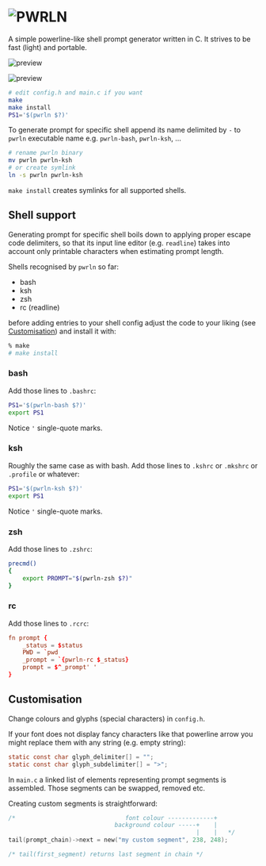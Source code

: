 ![PWRLN](https://git.1ux.org/pwrln.git/plain/logo.png)
=====

A simple powerline-like shell prompt generator written in C.
It strives to be fast (light) and portable.

![preview](https://git.1ux.org/pwrln.git/plain/demo.png)

![preview](https://git.1ux.org/pwrln.git/plain/demo2.png)

```sh
# edit config.h and main.c if you want
make
make install
PS1='$(pwrln $?)'
```

To generate prompt for specific shell append its name delimited by `-`
to `pwrln` executable name e.g. `pwrln-bash`, `pwrln-ksh`, ...

```sh
# rename pwrln binary
mv pwrln pwrln-ksh
# or create symlink
ln -s pwrln pwrln-ksh
```

`make install` creates symlinks for all supported shells.


## Shell support

Generating prompt for specific shell boils down to applying proper
escape code delimiters, so that its input line editor (e.g. `readline`)
takes into account only printable characters when estimating prompt
length.

Shells recognised by `pwrln` so far:
 - bash
 - ksh
 - zsh
 - rc (readline)

before adding entries to your shell config adjust the code to your
liking (see [Customisation](#customisation)) and install it with:

```sh
% make
# make install
```

### bash

Add those lines to `.bashrc`:

```sh
PS1='$(pwrln-bash $?)'
export PS1
```

Notice `'` single-quote marks.

### ksh

Roughly the same case as with bash.
Add those lines to `.kshrc` or `.mkshrc` or `.profile` or whatever:

```sh
PS1='$(pwrln-ksh $?)'
export PS1
```

Notice `'` single-quote marks.


### zsh

Add those lines to `.zshrc`:

```sh
precmd()
{
	export PROMPT="$(pwrln-zsh $?)"
}
```

### rc

Add those lines to `.rcrc`:

```rc
fn prompt {
	_status = $status
	PWD = `pwd
	_prompt = `{pwrln-rc $_status}
	prompt = $^_prompt' '
}
```


## Customisation

Change colours and glyphs (special characters) in `config.h`.

If your font does not display fancy characters like that
powerline arrow you might replace them with any string
(e.g. empty string):

```c
static const char glyph_delimiter[] = "";
static const char glyph_subdelimiter[] = ">";
```

In `main.c` a linked list of elements representing prompt
segments is assembled.
Those segments can be swapped, removed etc.

Creating custom segments is straightforward:

```c
/*                               font colour -------------+
                              background colour -----+    |
                                                     |    |   */
tail(prompt_chain)->next = new("my custom segment", 238, 248);

/* tail(first_segment) returns last segment in chain */
```
